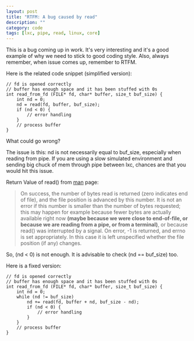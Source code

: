 ```yaml
---
layout: post
title: "RTFM: A bug caused by read"
description: ""
category: code 
tags: [lxc, pipe, read, linux, core]
---
```


This is a bug coming up in work. It's very interesting and it's a good example of why we need to stick to good coding style. Also, always remember, when issue comes up, remember to RTFM.

Here is the related code snippet (simplified version):

```
// fd is opened correctly
// buffer has enough space and it has been stuffed with 0s
int read_from_fd (FILE* fd, char* buffer, size_t buf_size) {
    int nd = 0;
    nd = read(fd, buffer, buf_size);
    if (nd < 0) {
        // error handling
    }
    // process buffer
}
```

What could go wrong?

The issue is this: nd is not necessarily equal to buf_size, especially when reading from pipe. If you are using a slow simulated environment and sending big chuck of mem through pipe between lxc, chances are that you would hit this issue.

Return Value of read() from [man](http://linux.die.net/man/2/read) page:

> On success, the number of bytes read is returned (zero indicates end of file), and the file position is advanced by this number. It is not an error if this number is smaller than the number of bytes requested; this may happen for example because fewer bytes are actually available right now **(maybe because we were close to end-of-file, or because we are reading from a pipe, or from a terminal)**, or because read() was interrupted by a signal. On error, -1 is returned, and errno is set appropriately. In this case it is left unspecified whether the file position (if any) changes.

So, (nd < 0) is not enough. It is advisable to check (nd == buf_size) too.

Here is a fixed version:

```
// fd is opened correctly
// buffer has enough space and it has been stuffed with 0s
int read_from_fd (FILE* fd, char* buffer, size_t buf_size) {
    int nd = 0;
    while (nd != buf_size)
        nd += read(fd, buffer + nd, buf_size - nd);
        if (nd < 0) {
            // error handling
        }
    }
    // process buffer
}
```

